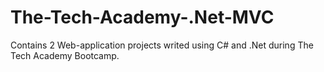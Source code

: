 # The-Tech-Academy-.Net-MVC
 Contains 2 Web-application projects writed using C# and .Net during The Tech Academy Bootcamp.
